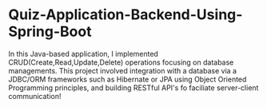 # Quiz-Application-Backend-Using-Spring-Boot
In this Java-based application, I implemented CRUD(Create,Read,Update,Delete) operations focusing on database managements. This project involved integration with a database via a JDBC/ORM frameworks such as Hibernate or JPA using Object Oriented Programming principles, and building RESTful API's fo faciliate server-client communication!
